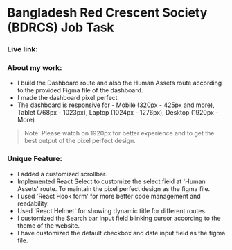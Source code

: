 # Bangladesh Red Crescent Society (BDRCS) Job Task
### Live link: 

### About my work:
- I build the Dashboard route and also the Human Assets route according to the provided Figma file of the dashboard.
- I made the dashboard pixel perfect
- The dashboard is responsive for - Mobile (320px - 425px and more), Tablet (768px - 1023px), Laptop (1024px - 1276px), Desktop (1920px - More)
> Note: Please watch on 1920px for better experience and to get the best output of the pixel perfect design. 

### Unique Feature:
- I added a customized scrollbar.
- Implemented React Select to customize the select field at 'Human Assets' route. To maintain the pixel perfect design as the figma file.
- I used 'React Hook form' for more better code management and readability.
- Used 'React Helmet' for showing dynamic title for different routes.
- I customized the Search bar Input field blinking cursor according to the theme of the website.
- I have customized the default checkbox and date input field as the figma file.
